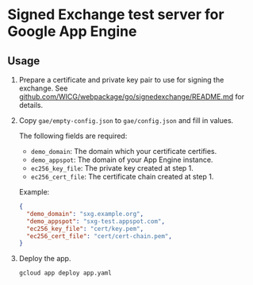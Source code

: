 # Signed Exchange test server for Google App Engine

## Usage

1. Prepare a certificate and private key pair to use for signing the exchange. See [github.com/WICG/webpackage/go/signedexchange/README.md](https://github.com/WICG/webpackage/tree/master/go/signedexchange) for details.

2. Copy `gae/empty-config.json` to `gae/config.json` and fill in values.

   The following fields are required:

   - `demo_domain`: The domain which your certificate certifies.
   - `demo_appspot`: The domain of your App Engine instance.
   - `ec256_key_file`: The private key created at step 1.
   - `ec256_cert_file`: The certificate chain created at step 1.

   Example:

   ```json
   {
     "demo_domain": "sxg.example.org",
     "demo_appspot": "sxg-test.appspot.com",
     "ec256_key_file": "cert/key.pem",
     "ec256_cert_file": "cert/cert-chain.pem",
   }
   ```

3. Deploy the app.

   `gcloud app deploy app.yaml`
